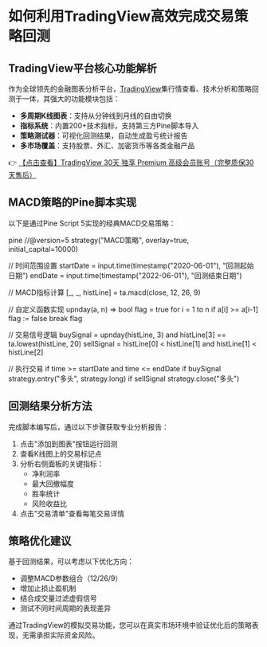 # 如何利用TradingView高效完成交易策略回测

## TradingView平台核心功能解析

作为全球领先的金融图表分析平台，[TradingView](https://bit.ly/TradingView-Pro)集行情查看、技术分析和策略回测于一体，其强大的功能模块包括：

- **多周期K线图表**：支持从分钟线到月线的自由切换
- **指标系统**：内置200+技术指标，支持第三方Pine脚本导入
- **策略测试器**：可视化回测结果，自动生成盈亏统计报告
- **多市场覆盖**：支持股票、外汇、加密货币等各类金融产品

👉 [【点击查看】TradingView 30天 独享 Premium 高级会员账号（完整质保30天售后）](https://bit.ly/TradingView-Pro)

## MACD策略的Pine脚本实现

以下是通过Pine Script 5实现的经典MACD交易策略：

pine
//@version=5
strategy("MACD策略", overlay=true, initial_capital=10000)

// 时间范围设置
startDate = input.time(timestamp("2020-06-01"), "回测起始日期")
endDate = input.time(timestamp("2022-06-01"), "回测结束日期")

// MACD指标计算
[_, _, histLine] = ta.macd(close, 12, 26, 9)

// 自定义函数实现
upnday(a, n) =>
    bool flag = true
    for i = 1 to n
        if a[i] >= a[i-1]
            flag := false
            break
    flag

// 交易信号逻辑
buySignal = upnday(histLine, 3) and histLine[3] == ta.lowest(histLine, 20)
sellSignal = histLine[0] < histLine[1] and histLine[1] < histLine[2]

// 执行交易
if time >= startDate and time <= endDate
    if buySignal
        strategy.entry("多头", strategy.long)
    if sellSignal
        strategy.close("多头")

## 回测结果分析方法

完成脚本编写后，通过以下步骤获取专业分析报告：

1. 点击"添加到图表"按钮运行回测
2. 查看K线图上的交易标记点
3. 分析右侧面板的关键指标：
   - 净利润率
   - 最大回撤幅度
   - 胜率统计
   - 风险收益比
4. 点击"交易清单"查看每笔交易详情

## 策略优化建议

基于回测结果，可以考虑以下优化方向：

- 调整MACD参数组合（12/26/9）
- 增加止损止盈机制
- 结合成交量过滤虚假信号
- 测试不同时间周期的表现差异

通过TradingView的模拟交易功能，您可以在真实市场环境中验证优化后的策略表现，无需承担实际资金风险。